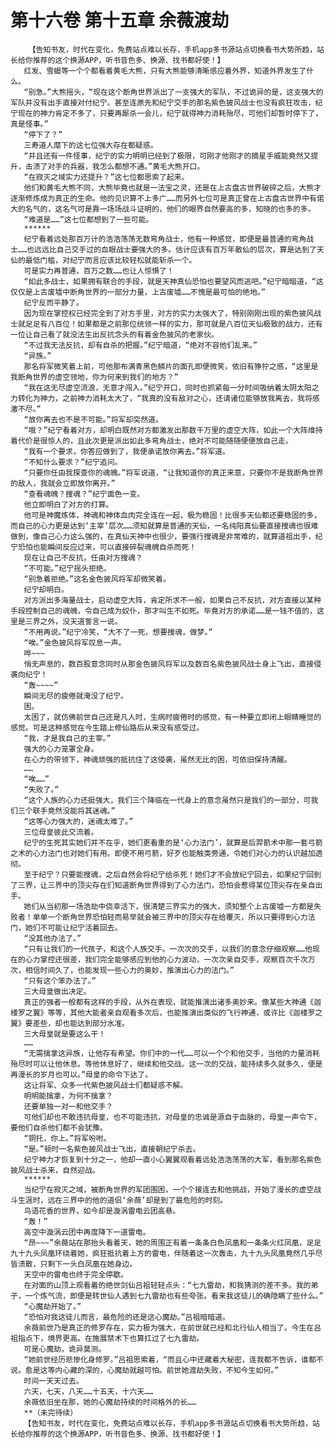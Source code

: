 # 第十六卷 第十五章 余薇渡劫
        【告知书友，时代在变化，免费站点难以长存，手机app多书源站点切换看书大势所趋，站长给你推荐的这个换源APP，听书音色多、换源、找书都好使！】
       红发、雪蝎等一个个都看着黄毛大熊，只有大熊能够清晰感应着外界，知道外界发生了什么。
       “别急。”大熊摇头，“现在这个断角世界派出了一支强大的军队，不过诡异的是，这支强大的军队并没有出手直接对付纪宁。甚至连原先和纪宁交手的那名紫色披风战士也没有疯狂攻击，纪宁现在的神力肯定不多了，只要再厮杀一会儿，纪宁就得神力消耗殆尽，可他们却暂时停下了，真是怪事。”
       “停下了？”
       三寿道人麾下的这七位强大存在都疑惑。
       “并且还有一件怪事，纪宁的实力明明已经到了极限，可刚才他刚才的摘星手威能竟然又提升，击溃了对手的兵器，我怎么都想不通。”黄毛大熊开口。
       “在寂灭之域实力还提升？”这七位都思索了起来。
       他们和黄毛大熊不同，大熊毕竟也就是一法宝之灵，还是在上古盘古世界破碎之后，大熊才逐渐修炼成为真正的生命。他的见识算不上多广……而另外七位可是真正曾在上古盘古世界中有偌大的名气的，这名气可是靠一场场战斗证明的，他们的眼界自然要高的多，知晓的也多的多。
       “难道是……”这七位都想到了一些可能。
       ******
       纪宁看着远处那百万计的浩浩荡荡无数弯角战士，他有一种感觉，即便是最普通的弯角战士……也远远比自己交手过的血眼战士要强大的多。估计应该有百万年散仙的层次，算是达到了天仙的最低门槛，对纪宁而言应该比较轻松就能斩杀一个。
       可是实力再普通，百万之数……也让人惊惧了！
       “如此多战士，如果拥有联合的手段，就是天神真仙恐怕也要望风而逃吧。”纪宁暗暗道，“这仅仅是上古废墟中断角世界的一部分力量，上古废墟……不愧是最可怕的绝地。”
       纪宁反而平静了。
       因为现在掌控权已经完全到了对方手里，对方的实力太强大了，特别刚刚出现的紫色披风战士就足足有八百位！如果都是之前那位统领一样的实力，那可就是八百位天仙极致的战力，还有一位让自己看了就没法生出反抗念头的有着金色披风的老家伙。
       “不过我无法反抗，却有自杀的把握。”纪宁暗道，“绝对不容他们乱来。”
       “异族。”
       那名将军微笑着上前，可他那布满青黑色鳞片的面孔即便微笑，依旧有狰狞之感，“这里是我断角世界的虚空领地，你为何来到我们的地方？”
       “我在这无尽虚空流浪，无意才闯入。”纪宁开口，同时也抓紧每一分时间吸纳着太阴太阳之力转化为神力，之前神力消耗太大了，“我真的没有敌对之心，还请诸位能够放我离去，我将感激不尽。”
       “放你离去也不是不可能。”将军却突然道。
       “哦？”纪宁看着对方，却明白既然对方都激发出那数千万里的虚空大阵，如此一个大阵维持着代价是很惊人的，且此次更是派出如此多弯角战士，绝对不可能随随便便放自己走。
       “我有一个要求，你答应做到了，我便承诺放你离去。”将军道。
       “不知什么要求？”纪宁追问。
       “只要你任由我探查你的魂魄。”将军说道，“让我知道你的真正来意，只要你不是我断角世界的敌人，我就会立即放你离开。”
       “查看魂魄？搜魂？”纪宁面色一变。
       他立即明白了对方的打算。
       他可是神魔炼体，神魂和神体血肉完全连在一起，极为稳固！比很多天仙都还要稳固的多，而自己的心力更是达到‘主宰’层次……须知就算是普通的天仙，一名纯阳真仙要直接搜魂也很难做到，像自己心力这么强的，在真仙天神中也很少，要强行搜魂是非常难的，就算道祖出手，纪宁恐怕也能瞬间反应过来，可以直接碎裂魂魄自杀而死！
       现在让自己不反抗，任由对方搜魂？
       “不可能。”纪宁摇头拒绝。
       “别急着拒绝。”这名金色披风将军却微笑着。
       纪宁却明白。
       对方派出多海量战士，启动虚空大阵，肯定所求不一般，如果自己不反抗，对方直接以某种手段控制自己的魂魄，令自己成为奴仆，那才叫生不如死。毕竟对方的承诺……是一钱不值的，这里是三界之外，没天道誓言一说。
       “不用再说。”纪宁冷笑，“大不了一死，想要搜魂，做梦。”
       “唉。”金色披风将军叹息一声。
       哗~~~
       悄无声息的，数百股意念同时从那金色披风将军以及数百名紫色披风战士身上飞出，直接侵袭向纪宁！
       “轰~~~~”
       瞬间无尽的疲倦就淹没了纪宁。
       困。
       太困了，就仿佛前世自己还是凡人时，生病时疲倦时的感觉，有一种要立即闭上眼睛睡觉的感觉。可是这种感觉在今生踏上修仙路后从来没有感受过。
       “我，才是我自己的主宰。”
       强大的心力笼罩全身。
       在心力的带领下，神魂顽强的抵抗住了这侵袭，虽然无比的困，可依旧保持清醒。
       ……
       “唉……”
       “失败了。”
       “这个人族的心力还挺强大，我们三个降临在一代身上的意念虽然只是我们的一部分，可我们三个联手竟然没能将其迷魂。”
       “这等心力强大的，迷魂太难了。”
       三位母皇彼此交流着。
       纪宁的生死其实她们并不在乎，她们更看重的是‘心力法门’，就算是后羿箭术中那一套弓箭之术的心力法门也对她们有用。即便不用弓箭，好歹也能触类旁通，令她们对心力的认识越加透彻。
       至于纪宁？只要能搜魂，之后自然会将纪宁给杀死！她们才不会放纪宁回去，如果纪宁回到了三界，让三界中的顶尖存在们知道断角世界得到了心力法门，恐怕会惹得某位顶尖存在亲自出手。
       她们从当初那一场浩劫中侥幸活下，很清楚三界实力的强大，须知整个上古废墟一方都是失败者！单单一个断角世界恐怕轻而易举就会被三界中的顶尖存在给覆灭，所以只要得到心力法门，她们不可能让纪宁活着回去。
       “没其他办法了。”
       “只有让我们的一代孩子，和这个人族交手。一次次的交手，以我们的意念仔细观察……他现在的心力掌控还很差，我们完全能够感应到他的心力波动，一次次亲自交手，观察百次千次万次，相信时间久了，也能发现一些心力的奥妙，推演出心力的法门。”
       “只有这个笨办法了。”
       三大母皇做出决定。
       真正的强者一般都有这样的手段，从外在表现，就能推演出诸多奥妙来。像某些大神通《迦楼罗之翼》等等，其他大能者亲自观看多次后，也能推演出类似的飞行神通，或许比《迦楼罗之翼》要差些，却也能达到部分水准。
       三大母皇就是要这么干！
       ……
       “无需擒拿这异族，让他存有希望。你们中的一代……可以一个个和他交手，当他的力量消耗殆尽时可以让他休息。等他休息好了，继续和他交战。这一次的交战，能持续多久就多久，便是再漫长的岁月也可以。”母皇的命令下达了。
       这让将军、众多一代紫色披风战士们都疑惑不解。
       明明能擒拿，为何不擒拿？
       还要单独一对一和他交手？
       可他们却也不敢违抗母皇，也不可能违抗，对母皇的忠诚是源自于血脉的，母皇一声令下，要他们自杀他们都不会犹豫。
       “铜托，你上。”将军吩咐。
       “是。”顿时一名紫色披风战士飞出，直接朝纪宁杀去。
       纪宁神力才恢复到十分之一，他却一直小心翼翼观看着远处浩浩荡荡的大军，看到那名紫色披风战士杀来，自然迎战。
       ******
       当纪宁在寂灭之域，被断角世界的军团围困，一个个接连去和他挑战，开始了漫长的虚空战斗生涯时，远在三界中的他的道侣‘余薇’却是到了最危险的时刻。
       鸟语花香的世界，如今却是漩涡雷电云团高悬。
       “轰！”
       高空中漩涡云团中再度降下一道雷电。
       “昂~~~”余薇站在那抬头看着天，她的周围正有着一条条白色凤凰和一条条火红凤凰，足足九十九头凤凰环绕着她，疯狂抵抗着上方的雷电，伴随着这一次轰击，九十九头凤凰竟然几乎尽皆溃散，只剩下一头白凤凰在她身边。
       天空中的雷电也终于完全停歇。
       在对面的山顶上观看着的绝世剑仙吕祖轻轻点头：“七九雷劫，和我猜测的差不多。我的弟子，一个炼气流，即便是转世仙人遇到七九雷劫也有些夸张。看来我这徒儿的确隐瞒了些什么。”
       “心魔劫开始了。”
       “恐怕对我这徒儿而言，最危险的还是这心魔劫。”吕祖暗暗道。
       余薇前世乃是真正的修罗存在，实力极为强大，在前世就已经和北行仙人相当了。今生在吕祖指点下，境界更高。在施展禁术下也算扛过了七九雷劫。
       可是心魔劫，诡异莫测。
       “她前世经历悲惨化身修罗。”吕祖思索着，“而且心中还藏着大秘密，连我都不告诉，谁都不说。愈是这等内心藏的深的，心魔劫就越可怕。前世她渡劫失败，不知今生如何。”
       时间一天天过去。
       六天，七天，八天……十五天，十六天……
       余薇依旧坐在那，她的心魔劫持续的时间格外的长……
       **（未完待续）
       【告知书友，时代在变化，免费站点难以长存，手机app多书源站点切换看书大势所趋，站长给你推荐的这个换源APP，听书音色多、换源、找书都好使！】
